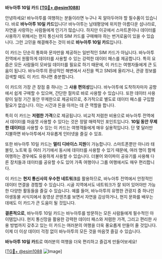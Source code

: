 **바누아투 10일 카드 [[TG💪+ @esim1088](https://t.me/s/esim1088)]**

안녕하세요! 바누아투를 여행하는 분들이라면 누구나 꼭 알아두어야 할 필수품이 있습니다. 바로 **바누아투 10일 카드**입니다! 바누아투는 남태평양에 위치한 아름다운 섬나라로, 자연을 사랑하는 사람들에게 인기가 많습니다. 하지만 이곳에서 스마트폰이나 데이터를 사용하기 위해서는 현지 통신사의 SIM 카드를 구매해야 하는 번거로움이 있을 수 있습니다. 그런 고민을 해결해주는 것이 바로 **바누아투 10일 카드**입니다.

이 카드는 단순히 통화와 문자만을 제공하는 일반적인 SIM 카드가 아닙니다. 바누아투 전역에서 원활하게 데이터를 사용할 수 있는 강력한 데이터 패스를 제공합니다. 특히 요즘은 모든 사람들이 모바일 데이터를 필요로 하기 때문에, 이 카드는 여행자들에게 큰 도움이 됩니다. 바누아투의 환상적인 해변에서 사진을 찍고 SNS에 올리거나, 관광 정보를 검색할 때도 이 카드 하나면 충분합니다.

이 카드의 가장 큰 장점 중 하나는 그 **사용 편의성**입니다. 바누아투에 도착하자마자 공항에서 쉽게 구매할 수 있으며, 간단한 절차로 바로 사용할 수 있습니다. 또한 데이터 사용량이 일정 기간 동안 무제한으로 제공되므로, 추가적으로 별도로 데이터 패스를 구입할 필요가 없습니다. 이는 시간과 돈을 아끼는 데 큰 역할을 합니다.

특히 이 카드는 **저렴한 가격**으로 제공됩니다. 비교적 저렴한 비용으로 바누아투 전역에서 데이터를 마음껏 사용할 수 있다는 것은 정말 매력적인 포인트입니다. **10일 동안 무제한 데이터**를 사용할 수 있는 이 카드는 여행객들에게 매우 실용적입니다. 단 몇 달러만 지불하면 바누아투에서 자유롭게 인터넷을 즐길 수 있죠.

또한 바누아투 10일 카드는 **멀티 디바이스 지원**이 가능합니다. 스마트폰뿐만 아니라 태블릿, 노트북 등 여러 기기에서 동시에 데이터를 사용할 수 있기 때문에, 여러 명이 함께 여행하는 경우에도 유용하게 사용할 수 있습니다. 더불어 와이파이 공유기를 사용해 다른 장치들과 데이터를 공유할 수도 있어 가족 여행이나 그룹 여행에서도 매우 편리합니다.

이 카드는 **현지 통신사의 우수한 네트워크**를 활용하므로, 바누아투 전역에서 안정적인 데이터 연결을 경험할 수 있습니다. 시골 지역에서도 네트워크가 잘 되어 있어야만 가능한 다양한 활동들을 즐길 수 있습니다. 예를 들어, 바누아투의 유명한 관광지 중 하나인 야생동물 서식지에서 동영상 콘텐츠를 보면서 자연을 감상하거나, 현지 문화를 배우는 데에도 이 카드가 큰 도움이 될 것입니다.

**결론적으로**, 바누아투 10일 카드는 바누아투를 방문하는 모든 사람들에게 필수적인 아이템입니다. 현지 통신망을 활용한 강력한 데이터 패스와 저렴한 가격, 그리고 편리한 사용 방법까지 갖추고 있는 이 카드는 여러분의 여행을 더욱 풍요롭게 만들어 줄 것입니다. 이제 더 이상 데이터 걱정 없이 바누아투의 모든 것을 마음껏 즐길 수 있습니다.

**바누아투 10일 카드**로 여러분의 여행을 더욱 편리하고 즐겁게 만들어보세요! 

[[TG💪+ @esim1088](https://t.me/s/esim1088) ![Image](https://i.postimg.cc/Y0z9fWf4/image.png)]